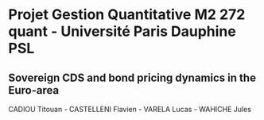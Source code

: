 # Projet Gestion Quantitative M2 272 quant - Université Paris Dauphine PSL 

## Sovereign CDS and bond pricing dynamics in the Euro-area

CADIOU Titouan - CASTELLENI Flavien - VARELA Lucas - WAHICHE Jules
